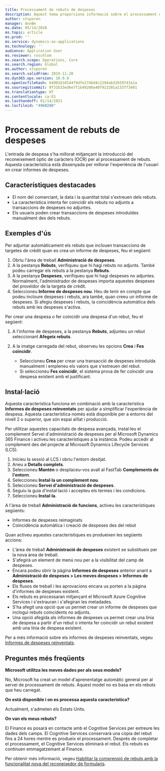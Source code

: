 ```yaml
---
title: Processament de rebuts de despeses
description: Aquest tema proporciona informació sobre el processament del reconeixement òptic de caràcters (OCR) per als rebuts. Aquesta característica està dissenyada per millorar l'experiència de l'usuari en crear informes de despeses al Microsoft Dynamics 365 Finance.
author: stsporen
manager: AnnBe
ms.date: 05/14/2020
ms.topic: article
ms.prod: ''
ms.service: dynamics-ax-applications
ms.technology: ''
audience: Application User
ms.reviewer: roschlom
ms.search.scope: Operations, Core
ms.search.region: Global
ms.author: stsporen
ms.search.validFrom: 2019-11-20
ms.dyn365.ops.version: 10.0.8
ms.openlocfilehash: 64901610144f9dfe274bd4c2294ab32659743a1a
ms.sourcegitcommit: 9f31b33ed6e7f1b49200a407913201a1337f3401
ms.translationtype: HT
ms.contentlocale: ca-ES
ms.lasthandoff: 01/14/2021
ms.locfileid: "4960280"
---
```

# <a name="expense-receipt-processing"></a>Processament de rebuts de despeses

L'entrada de despesa s'ha millorat mitjançant la introducció del reconeixement òptic de caràcters (OCR) per al processament de rebuts. Aquesta característica està dissenyada per millorar l'experiència de l'usuari en crear informes de despeses.

## <a name="key-features"></a>Característiques destacades

- El nom del comerciant, la data i la quantitat total s'extreuen dels rebuts.
- La característica intenta fer coincidir els rebuts no adjunts a transaccions de despeses no adjuntes.
- Els usuaris poden crear transaccions de despeses introduïdes manualment des dels rebuts.

## <a name="usage-examples"></a>Exemples d'ús

Per adjuntar automàticament els rebuts que inclouen transaccions de targetes de crèdit quan es crea un informe de despeses, feu el següent:

  1. Obriu l'àrea de treball **Administració de despeses**.
  2. A la pestanya **Rebuts**, verifiqueu que hi hagi rebuts no adjunts. També podeu carregar els rebuts a la pestanya **Rebuts**.
  3. A la pestanya **Despeses**, verifiqueu que hi hagi despeses no adjuntes. Normalment, l'administrador de despeses importa aquestes despeses del proveïdor de la targeta de crèdit.
  4. Seleccioneu **Informe de despeses nou**. Heu de tenir en compte que podeu incloure despeses i rebuts, ara també, quan creeu un informe de despeses. Si afegiu despeses i rebuts, la coincidència automàtica dels rebuts amb les despeses s'activa.

Per crear una despesa o fer coincidir una despesa d'un rebut, feu el següent:

  1. A l'informe de despeses, a la pestanya **Rebuts**, adjunteu un rebut seleccionant **Afegeix rebuts**.
  2. A la imatge carregada del rebut, observeu les opcions **Crea** i **Fes coincidir**.

      - Seleccioneu **Crea** per crear una transacció de despeses introduïda manualment i empleneu els valors que s'extreuen del rebut.
      - Si seleccioneu **Fes coincidir**, el sistema prova de fer coincidir una despesa existent amb el justificant.

## <a name="installation"></a>Instal·lació

Aquesta característica funciona en combinació amb la característica **Informes de despeses reinventats** per ajudar a simplificar l'experiència de despesa. Aquesta característica només està disponible per a entorns del nivell 2 o superior, que són espai aïllat i producció.

Per utilitzar aquestes capacitats de despesa avançada, instal·leu el complement Servei d'administració de despeses per al Microsoft Dynamics 365 Finance i activeu les característiques a la instància. Podeu accedir al complement des del projecte al Microsoft Dynamics Lifecycle Services (LCS).

1. Inicieu la sessió al LCS i obriu l'entorn desitjat.
2. Aneu a **Detalls complets**.
3. Seleccioneu **Mantén** o desplaceu-vos avall al FastTab **Complements de l'entorn**.
4. Seleccioneu **Instal·la un complement nou**.
5. Seleccioneu **Servei d'administració de despeses**.
6. Seguiu la guia d'instal·lació i accepteu els termes i les condicions.
7. Seleccioneu **Instal·la**.

A l'àrea de treball **Administració de funcions**, activeu les característiques següents:

- Informes de despeses reimaginats
- Coincidència automàtica i creació de despeses des del rebut

Quan activeu aquestes característiques es produeixen les següents accions:

- L'àrea de treball **Administració de despeses** existent se substitueix per la nova àrea de treball.
- S'afegirà un element de menú nou per a la visibilitat del camp de despeses.
- Encara podeu obrir la pàgina **Informes de despeses** anterior anant a **Administració de despeses > Les meves despeses > Informes de despeses**.
- Els fluxos de treball i les aprovacions encara us porten a la pàgina d'informes de despeses existent.
- Els rebuts es processaran mitjançant el Microsoft Azure Cognitive Services i s'extrauran i s'afegiran les metadades.
- S'ha afegit una opció que us permet crear un informe de despeses que inclogui rebuts coincidents no adjunts.
- Una opció afegida als informes de despeses us permet crear una línia de despesa a partir d'un rebut o intenta fer coincidir un rebut existent amb una línia de despesa existent.

Per a més informació sobre els informes de despeses reinventats, vegeu [Informes de despeses reinventats](ExpenseWorkspaceNew.md).

## <a name="frequently-asked-questions"></a>Preguntes més freqüents

**Microsoft utilitza les meves dades per als seus models?**

No, Microsoft ha creat un model d'aprenentatge automàtic general per al servei de processament de rebuts. Aquest model no es basa en els rebuts que heu carregat.

**On està disponible i on es processa aquesta característica?**

Actualment, s'admeten els Estats Units.

**On van els meus rebuts?**

El Finance es posarà en contacte amb el Cognitive Services per extreure les dades dels camps. El Cognitive Services conservarà una còpia del rebut fins a 24 hores mentre es produeix el processament. Després de completar el processament, el Cognitive Services eliminarà el rebut. Els rebuts es continuen emmagatzemant al Finance.

Per obtenir més informació, vegeu [Habilitar la comprensió de rebuts amb la funcionalitat nova del reconeixedor de formularis](https://azure.microsoft.com/blog/enable-receipt-understanding-with-form-recognizer-s-new-capability/).
